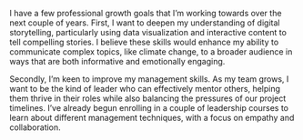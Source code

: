 I have a few professional growth goals that I’m working towards over the next couple of years. First, I want to deepen my understanding of digital storytelling, particularly using data visualization and interactive content to tell compelling stories. I believe these skills would enhance my ability to communicate complex topics, like climate change, to a broader audience in ways that are both informative and emotionally engaging.

Secondly, I’m keen to improve my management skills. As my team grows, I want to be the kind of leader who can effectively mentor others, helping them thrive in their roles while also balancing the pressures of our project timelines. I’ve already begun enrolling in a couple of leadership courses to learn about different management techniques, with a focus on empathy and collaboration.